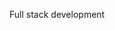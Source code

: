 Full stack development



<!---
sergueigorbounov/sergueigorbounov is a ✨ special ✨ repository because its `README.md` (this file) appears on your GitHub profile.
You can click the Preview link to take a look at your changes.
--->
